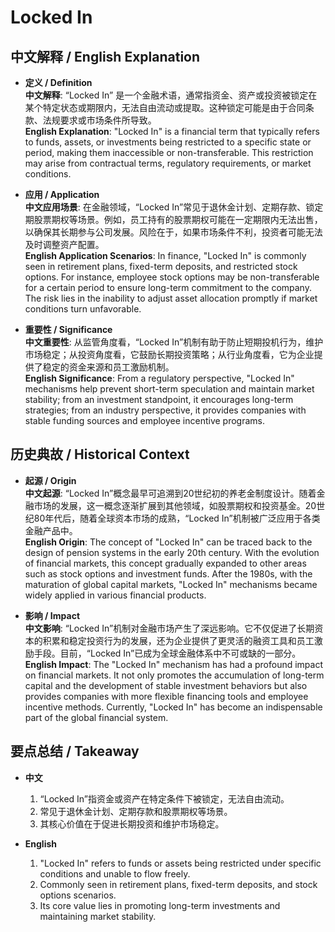 # Locked In

## 中文解释 / English Explanation

* **定义 / Definition**  
  **中文解释**: “Locked In” 是一个金融术语，通常指资金、资产或投资被锁定在某个特定状态或期限内，无法自由流动或提取。这种锁定可能是由于合同条款、法规要求或市场条件所导致。  
  **English Explanation**: "Locked In" is a financial term that typically refers to funds, assets, or investments being restricted to a specific state or period, making them inaccessible or non-transferable. This restriction may arise from contractual terms, regulatory requirements, or market conditions.

* **应用 / Application**  
  **中文应用场景**: 在金融领域，“Locked In”常见于退休金计划、定期存款、锁定期股票期权等场景。例如，员工持有的股票期权可能在一定期限内无法出售，以确保其长期参与公司发展。风险在于，如果市场条件不利，投资者可能无法及时调整资产配置。  
  **English Application Scenarios**: In finance, "Locked In" is commonly seen in retirement plans, fixed-term deposits, and restricted stock options. For instance, employee stock options may be non-transferable for a certain period to ensure long-term commitment to the company. The risk lies in the inability to adjust asset allocation promptly if market conditions turn unfavorable.

* **重要性 / Significance**  
  **中文重要性**: 从监管角度看，“Locked In”机制有助于防止短期投机行为，维护市场稳定；从投资角度看，它鼓励长期投资策略；从行业角度看，它为企业提供了稳定的资金来源和员工激励机制。  
  **English Significance**: From a regulatory perspective, "Locked In" mechanisms help prevent short-term speculation and maintain market stability; from an investment standpoint, it encourages long-term strategies; from an industry perspective, it provides companies with stable funding sources and employee incentive programs.

## 历史典故 / Historical Context

* **起源 / Origin**  
  **中文起源**: “Locked In”概念最早可追溯到20世纪初的养老金制度设计。随着金融市场的发展，这一概念逐渐扩展到其他领域，如股票期权和投资基金。20世纪80年代后，随着全球资本市场的成熟，“Locked In”机制被广泛应用于各类金融产品中。  
  **English Origin**: The concept of "Locked In" can be traced back to the design of pension systems in the early 20th century. With the evolution of financial markets, this concept gradually expanded to other areas such as stock options and investment funds. After the 1980s, with the maturation of global capital markets, "Locked In" mechanisms became widely applied in various financial products.

* **影响 / Impact**  
  **中文影响**: “Locked In”机制对金融市场产生了深远影响。它不仅促进了长期资本的积累和稳定投资行为的发展，还为企业提供了更灵活的融资工具和员工激励手段。目前，“Locked In”已成为全球金融体系中不可或缺的一部分。  
  **English Impact**: The "Locked In" mechanism has had a profound impact on financial markets. It not only promotes the accumulation of long-term capital and the development of stable investment behaviors but also provides companies with more flexible financing tools and employee incentive methods. Currently, "Locked In" has become an indispensable part of the global financial system.

## 要点总结 / Takeaway

* **中文**  
  1. “Locked In”指资金或资产在特定条件下被锁定，无法自由流动。  
  2. 常见于退休金计划、定期存款和股票期权等场景。  
  3. 其核心价值在于促进长期投资和维护市场稳定。

* **English**  
  1. "Locked In" refers to funds or assets being restricted under specific conditions and unable to flow freely.  
  2. Commonly seen in retirement plans, fixed-term deposits, and stock options scenarios.  
  3. Its core value lies in promoting long-term investments and maintaining market stability.